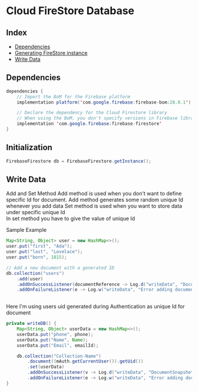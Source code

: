# Cloud FireStore Database

## Index 
* [Dependencies](#dependencies) 
* [Generating FireStore instance](#initialization)
* [Write Data](#write-data)  


## Dependencies

```Java
dependencies {
    // Import the BoM for the Firebase platform
    implementation platform('com.google.firebase:firebase-bom:28.0.1')

    // Declare the dependency for the Cloud Firestore library
    // When using the BoM, you don't specify versions in Firebase library dependencies
    implementation 'com.google.firebase:firebase-firestore'
}
```

## Initialization

```Java 
FirebaseFirestore db = FirebaseFirestore.getInstance();
```

## Write Data
Add and Set Method
Add method is used when you don't want to define specific Id for document. 
Add method generates some random unique Id whenever you add data
Set method is used when you want to store data under specific unique Id  
In set method you have to give the value of unique Id  

Sample Example
```Java
Map<String, Object> user = new HashMap<>();
user.put("first", "Ada");
user.put("last", "Lovelace");
user.put("born", 1815);

// Add a new document with a generated ID
db.collection("users")
    .add(user)
    .addOnSuccessListener(documentReference -> Log.d("writeData", "DocumentSnapshot added with ID: " + documentReference.getId()))
    .addOnFailureListener(e -> Log.w("writeData", "Error adding document", e));
        
```
Here I'm using users uid generated during Authentication as unique Id for document
```Java
private writeDB() {
    Map<String, Object> userData = new HashMap<>();
    userData.put("phone", phone);
    userData.put("Name", Name);
    userData.put("Email", emailId);

    db.collection("Collection-Name")
        .document((mAuth.getCurrentUser()).getUid())
        .set(userData)
        .addOnSuccessListener(v -> Log.d("writeData", "DocumentSnapshot added with ID: " + (mAuth.getCurrentUser()).getUid()))
        .addOnFailureListener(e -> Log.w("writeData", "Error adding document", e));
}
```                
              
